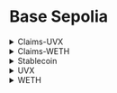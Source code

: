 # Base Sepolia

<details>

<summary>Claims-UVX</summary>

[<mark style="color:purple;">**address**</mark>](https://sepolia.basescan.org/address/0x48455E0c620D46239BE9358C9B2Bd6D0bf1F3AA6)

```
0x48455E0c620D46239BE9358C9B2Bd6D0bf1F3AA6
```

<mark style="color:purple;">**deployment**</mark>

```
npx hardhat ignition deploy ./ignition/modules/Claims.ts --network base-sepolia
```

<mark style="color:purple;">**arguments**</mark>

<pre><code><strong>["0xEFb36B2D443C5A6Ff4127cDa30944A12B421b9C2", "0x04Ec0582e2700Db583e3BCb9b913D181Ac2D68A8"]
</strong></code></pre>

<mark style="color:purple;">**verification**</mark>

```
npx hardhat verify --network base-sepolia 0x48455E0c620D46239BE9358C9B2Bd6D0bf1F3AA6 "0xEFb36B2D443C5A6Ff4127cDa30944A12B421b9C2" "0x04Ec0582e2700Db583e3BCb9b913D181Ac2D68A8"
```

[<mark style="color:purple;">**version**</mark>](https://github.com/uvio-network/contracts/blob/v0.2.0/contracts/Claims.sol)

```
v0.2.0
```

</details>

<details>

<summary>Claims-WETH</summary>

[<mark style="color:purple;">**address**</mark>](https://sepolia.basescan.org/address/0x6Ed3CD11d2DeBbc08a2d36D1da57eBF3dFA02a8D)

```
0x6Ed3CD11d2DeBbc08a2d36D1da57eBF3dFA02a8D
```

<mark style="color:purple;">**deployment**</mark>

```
npx hardhat ignition deploy ./ignition/modules/Claims.ts --network base-sepolia
```

<mark style="color:purple;">**arguments**</mark>

<pre><code><strong>["0xEFb36B2D443C5A6Ff4127cDa30944A12B421b9C2", "0x4200000000000000000000000000000000000006"]
</strong></code></pre>

<mark style="color:purple;">**verification**</mark>

```
npx hardhat verify --network base-sepolia 0x6Ed3CD11d2DeBbc08a2d36D1da57eBF3dFA02a8D "0xEFb36B2D443C5A6Ff4127cDa30944A12B421b9C2" "0x4200000000000000000000000000000000000006"
```

[<mark style="color:purple;">**version**</mark>](https://github.com/uvio-network/contracts/blob/v0.2.0/contracts/Claims.sol)

```
v0.2.0
```

</details>

<details>

<summary>Stablecoin</summary>

[<mark style="color:purple;">**address**</mark>](https://sepolia.basescan.org/address/0x7fc9a5730381ddf44c7d762d82a4aabc90fae786)

```
0x7FC9a5730381DdF44C7D762d82A4aabC90fAE786
```

<mark style="color:purple;">**command**</mark>

```
npx hardhat ignition deploy ./ignition/modules/Stablecoin.ts --network base-sepolia
```

<mark style="color:purple;">**arguments**</mark>

```
[6]
```

<mark style="color:purple;">**verification**</mark>

<pre><code><strong>npx hardhat verify --network base-sepolia 0x7FC9a5730381DdF44C7D762d82A4aabC90fAE786 "6"
</strong></code></pre>

</details>

<details>

<summary>UVX</summary>

[<mark style="color:purple;">**address**</mark>](https://sepolia.basescan.org/address/0x04Ec0582e2700Db583e3BCb9b913D181Ac2D68A8)

```
0x04Ec0582e2700Db583e3BCb9b913D181Ac2D68A8
```

<mark style="color:purple;">**command**</mark>

```
npx hardhat ignition deploy ./ignition/modules/UVX.ts --network base-sepolia
```

<mark style="color:purple;">**arguments**</mark>

```
["0xEFb36B2D443C5A6Ff4127cDa30944A12B421b9C2", "0x7FC9a5730381DdF44C7D762d82A4aabC90fAE786"]
```

<mark style="color:purple;">**verification**</mark>

```
npx hardhat verify --network base-sepolia 0x04Ec0582e2700Db583e3BCb9b913D181Ac2D68A8 "0xEFb36B2D443C5A6Ff4127cDa30944A12B421b9C2" "0x7FC9a5730381DdF44C7D762d82A4aabC90fAE786"
```

[<mark style="color:purple;">**version**</mark>](https://github.com/uvio-network/contracts/blob/v0.2.0/contracts/UVX.sol)

```
v0.2.0
```

</details>

<details>

<summary>WETH</summary>

[<mark style="color:purple;">**address**</mark>](https://sepolia.basescan.org/address/0x4200000000000000000000000000000000000006)

```
0x4200000000000000000000000000000000000006
```

</details>

